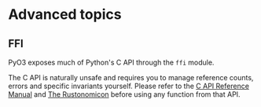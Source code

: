 # Advanced topics

## FFI

PyO3 exposes much of Python's C API through the `ffi` module.

The C API is naturally unsafe and requires you to manage reference counts, errors and specific invariants yourself. Please refer to the [C API Reference Manual](https://docs.python.org/3/c-api/) and [The Rustonomicon](https://doc.rust-lang.org/nightly/nomicon/ffi.html) before using any function from that API.
